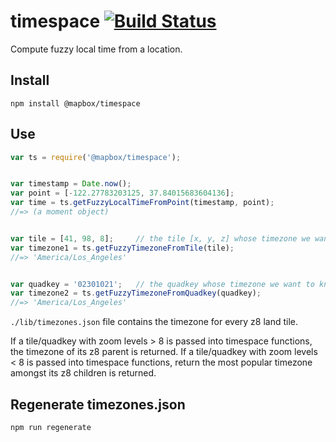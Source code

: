 # timespace [![Build Status](https://travis-ci.org/mapbox/timespace.svg?branch=master)](https://travis-ci.org/mapbox/timespace)
Compute fuzzy local time from a location.

## Install
```
npm install @mapbox/timespace
```

## Use

```js
var ts = require('@mapbox/timespace');


var timestamp = Date.now();
var point = [-122.27783203125, 37.84015683604136];
var time = ts.getFuzzyLocalTimeFromPoint(timestamp, point);
//=> (a moment object)


var tile = [41, 98, 8];     // the tile [x, y, z] whose timezone we want to know
var timezone1 = ts.getFuzzyTimezoneFromTile(tile);
//=> 'America/Los_Angeles'


var quadkey = '02301021';   // the quadkey whose timezone we want to know
var timezone2 = ts.getFuzzyTimezoneFromQuadkey(quadkey);
//=> 'America/Los_Angeles'
```

`./lib/timezones.json` file contains the timezone for every z8 land tile.

If a tile/quadkey with zoom levels > 8 is passed into timespace functions, the timezone of its z8 parent is returned.
If a tile/quadkey with zoom levels < 8 is passed into timespace functions, return the most popular timezone amongst its z8 children is returned.


## Regenerate timezones.json

```
npm run regenerate
```

